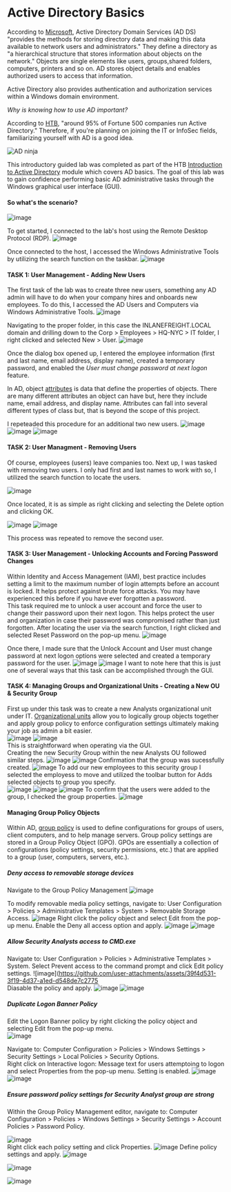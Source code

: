 # Active Directory Basics 

According to [Microsoft](https://learn.microsoft.com/en-us/windows-server/identity/ad-ds/manage/group-managed-service-accounts/group-managed-service-accounts/active-directory-domain-services-overview?source=recommendations), Active Directory Domain Services (AD DS) "provides the methods for storing directory data and making this data available to network users and administrators." They define a directory as "a hierarchical structure that stores information about objects on the network." Objects are single elements like users, groups,shared folders, computers, printers and so on. AD stores object details and enables authorized users to access that information.   

Active Directory also provides authentication and authorization services within a Windows domain environment. 

*Why is knowing how to use AD important?* 

According to [HTB](https://academy.hackthebox.com/module/74/section/699), "around 95% of Fortune 500 companies run Active Directory." Therefore, if you're planning on joining the IT or InfoSec fields, familiarizing yourself with AD is a good idea.

![AD ninja](https://github.com/user-attachments/assets/5f0f9086-44a4-438f-a4ad-15fe0d29c0d4)

This introductory guided lab was completed as part of the HTB [Introduction to Active Directory](https://academy.hackthebox.com/module/details/74) module which covers AD basics. The goal of this lab was to gain confidence performing basic AD administrative tasks through the Windows graphical user interface (GUI).  

#### So what's the scenario?
![image](https://github.com/user-attachments/assets/ca863dbf-3300-4b95-8e7e-526763d71629)

To get started, I connected to the lab's host using the Remote Desktop Protocol (RDP).
![image](https://github.com/user-attachments/assets/c0350f3d-735a-4fed-ba5f-15c748acd1fa)

Once connected to the host, I accessed the Windows Administrative Tools by utilizing the search function on the taskbar.
![image](https://github.com/user-attachments/assets/e500e6a1-0e28-4e4e-941f-1ebd5206537b)


#### TASK 1: User Management - Adding New Users
The first task of the lab was to create three new users, something any AD admin will have to do when your company hires and onboards new employees. To do this, I accessed the AD Users and Computers via Windows Administrative Tools.
![image](https://github.com/user-attachments/assets/40526871-21f5-468d-9ee7-5d94b7a1a975)

Navigating to the proper folder, in this case the INLANEFREIGHT.LOCAL domain and drilling down to the Corp > Employees > HQ-NYC > IT folder, I right clicked and selected New > User.
![image](https://github.com/user-attachments/assets/55fdb3f0-d758-47da-9742-503716dd362b)

Once the dialog box opened up, I entered the employee information (first and last name, email address, display name), created a temporary password, and enabled the *User must change password at next logon* feature. 

In AD, object [attributes](https://learn.microsoft.com/en-us/windows/win32/adschema/attributes) is data that define the properties of objects. There are many different attributes an object can have but, here they include name, email address, and display name. Attributes can fall into several different types of class but, that is beyond the scope of this project. 

I repeteaded this procedure for an additional two new users.
![image](https://github.com/user-attachments/assets/c62c991d-fe50-4ae6-bd59-0111eeca38df)
![image](https://github.com/user-attachments/assets/ad314262-fcc7-4ae8-9a51-39fb804b6ac1)
![image](https://github.com/user-attachments/assets/4ab803a4-96da-42a5-90ae-edd854f7381b)


#### TASK 2: User Managment - Removing Users
Of course, employees (users) leave companies too. Next up, I was tasked with removing two users. I only had first and last names to work with so, I utilized the search function to locate the users.

![image](https://github.com/user-attachments/assets/f6ce2483-13cb-448a-a847-c799382417ba)

Once located, it is as simple as right clicking and selecting the Delete option and clicking OK.

![image](https://github.com/user-attachments/assets/586d915f-8efa-46d9-a2be-f89983d054dd)
![image](https://github.com/user-attachments/assets/b9f794b2-8c7c-4cad-b9fb-47cee6dcb993)

This process was repeated to remove the second user.

#### TASK 3: User Management - Unlocking Accounts and Forcing Password Changes
Within Identity and Access Management (IAM), best practice includes setting a limit to the maximum number of login attempts before an account is locked. It helps protect against brute force attacks. You may have experienced this before if you have ever forgotten a password.   
This task required me to unlock a user account and force the user to change their password upon their next logon. This helps protect the user and organization in case their password was compromised rather than just forgotten.
After locating the user via the search function, I right clicked and selected Reset Password on the pop-up menu.
![image](https://github.com/user-attachments/assets/0a9bc2f3-02e2-4e7f-8ca5-1214c79aef6e)

Once there, I made sure that the Unlock Account and User must change password at next logon options were selected and created a temporary password for the user.
![image](https://github.com/user-attachments/assets/51b6ee6d-36ef-427e-be7a-f1980850a569)
![image](https://github.com/user-attachments/assets/0eab7e60-80be-47e9-b3df-a75bc13dffa2)
I want to note here that this is just one of several ways that this task can be accomplished through the GUI.

#### TASK 4: Managing Groups and Organizational Units - Creating a New OU & Security Group
First up under this task was to create a new Analysts organizational unit under IT. [Organizational units](https://learn.microsoft.com/en-us/entra/identity/domain-services/create-ou) allow you to logically group objects together and apply group policy to enforce configuration settings ultimately making your job as admin a bit easier.   
![image](https://github.com/user-attachments/assets/69e13475-40dc-4e8b-809e-c9b9bac1328f)
![image](https://github.com/user-attachments/assets/4bb728f4-57b6-4324-b1a7-98ff306e182f)   
This is straightforward when operating via the GUI.   
Creating the new Security Group within the new Analysts OU followed similar steps. 
![image](https://github.com/user-attachments/assets/a7fd2d88-2339-413a-bee6-bc47c9baa1cd)
![image](https://github.com/user-attachments/assets/992dbdf5-05b4-4260-83b1-a33d4d15a401)
Confirmation that the group was sucessfully created.
![image](https://github.com/user-attachments/assets/3c1ac9b1-c2c1-4dd9-b08e-bdd5f2aebd12)
To add our new employees to this security group I selected the employess to move and utilized the toolbar button for Adds selected objects to group you specify.   
![image](https://github.com/user-attachments/assets/03b67bbb-1264-4f5f-8f91-35ecb6e9e1bb)
![image](https://github.com/user-attachments/assets/bce9dc51-57d0-4057-bde7-818ae713860e)
![image](https://github.com/user-attachments/assets/d6dffd12-746d-4509-82b4-8fa350f4f338)
To confirm that the users were added to the group, I checked the group properties.
![image](https://github.com/user-attachments/assets/f8ce50fc-6bed-40b3-8c04-255ee31c3f0c)   

#### Managing Group Policy Objects
Within AD, [group policy](https://learn.microsoft.com/en-us/windows-server/identity/ad-ds/manage/group-policy/group-policy-overview) is used to define configurations for groups of users, client computers, and to help manage servers. Group policy settings are stored in a Group Policy Object (GPO). GPOs are essentially a collection of configurations (policy settings, security permissions, etc.) that are applied to a group (user, computers, servers, etc.).  

#####  Deny access to removable storage devices
Navigate to the Group Policy Management
![image](https://github.com/user-attachments/assets/fdf1f3b9-4352-42d3-9cd6-2c7bfd5a4c76)  



To modify removable media policy settings, navigate to: User Configuration > Policies > Administrative Templates > System > Removable Storage Access.
![image](https://github.com/user-attachments/assets/8e0a0976-b205-4820-b733-5ab98f6770b7)
Right click the policy object and select Edit from the pop-up menu.
Enable the Deny all access option and apply.
![image](https://github.com/user-attachments/assets/1d7f3743-df27-4ec1-aca3-5ca2e86beb6a)
![image](https://github.com/user-attachments/assets/69e4f8ef-8d02-4aa0-9e2b-407645b5cbb6)   

##### Allow Security Analysts access to CMD.exe
Navigate to: User Configuration > Policies > Administrative Templates > System. Select Prevent access to the command prompt and click Edit policy settings.
![image](https://github.com/user-attachments/assets/39f4d531-3f19-4d37-a1ed-d548de7c2775  
Diasable the policy and apply.
![image](https://github.com/user-attachments/assets/475bd3bc-54ca-48d7-a4a0-4659d6311e18)
![image](https://github.com/user-attachments/assets/ef174f49-33bd-4dd3-9f43-1493795ecc9e)   


##### Duplicate Logon Banner Policy
Edit the Logon Banner policy by right clicking the policy object and selecting Edit from the pop-up menu.  
![image](https://github.com/user-attachments/assets/417e7f43-0881-493c-8d59-86831653c9e6)   

Navigate to: Computer Configuration > Policies > Windows Settings > Security Settings > Local Policies > Security Options.   
Right click on Interactive logon: Message text for users attemptoing to logon and select Properties from the pop-up menu. Setting is enabled.
![image](https://github.com/user-attachments/assets/dff49c54-e3fb-4f73-a995-50772a9e7fcc)  
![image](https://github.com/user-attachments/assets/9dff404e-6b39-4ac6-ae4d-d367abc2ab5b)


##### Ensure password policy settings for Security Analyst group are strong  
Within the Group Policy Management editor, navigate to: Computer Configuration > Policies > Windows Settings > Security Settings > Account Policies > Password Policy.

![image](https://github.com/user-attachments/assets/139d3256-2010-485e-b7b9-966dcccd8d56)  
Right click each policy setting and click Properties.
![image](https://github.com/user-attachments/assets/38bde3f3-7a9f-43fc-a1a7-a8c555b25b42)
Define policy settings and apply.
![image](https://github.com/user-attachments/assets/c0dc460a-86b9-479c-883b-f1272bf7008c)  

![image](https://github.com/user-attachments/assets/c3a6b75a-ff78-4d4c-b98f-fc88bae2e4a8)  

![image](https://github.com/user-attachments/assets/68c03c59-f60d-4a2d-8852-f460b5c95593)  
























